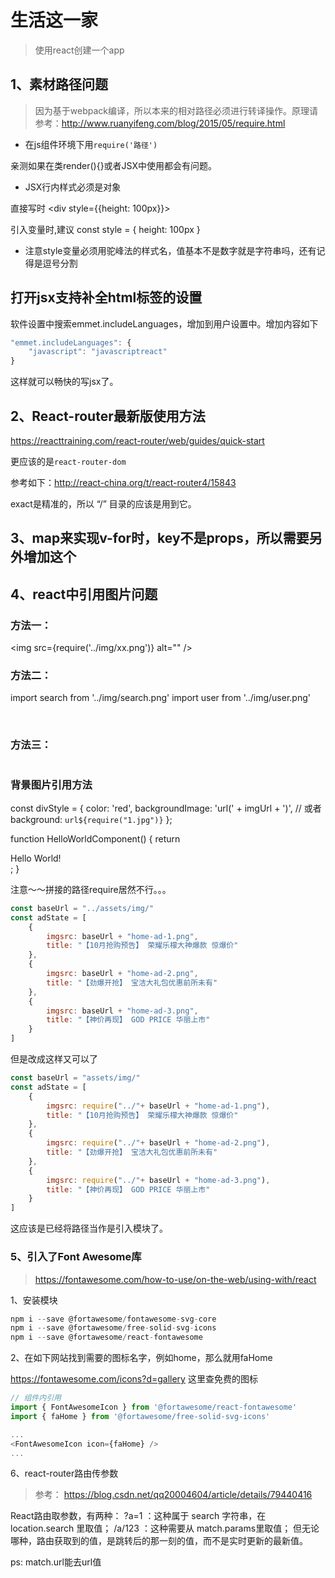 # 生活这一家
> 使用react创建一个app

## 1、素材路径问题
> 因为基于webpack编译，所以本来的相对路径必须进行转译操作。原理请参考：http://www.ruanyifeng.com/blog/2015/05/require.html

- 在js组件环境下用`require('路径')`

亲测如果在类render(){}或者JSX中使用都会有问题。

- JSX行内样式必须是对象

直接写时  <div style={{height: 100px}}>

引入变量时,建议
const style = { height: 100px } 
<div style={style}>

- 注意style变量必须用驼峰法的样式名，值基本不是数字就是字符串吗，还有记得是逗号分割

## 打开jsx支持补全html标签的设置
软件设置中搜索emmet.includeLanguages，增加到用户设置中。增加内容如下
```js
"emmet.includeLanguages": {
    "javascript": "javascriptreact"
}
```
这样就可以畅快的写jsx了。


## 2、React-router最新版使用方法

https://reacttraining.com/react-router/web/guides/quick-start

更应该的是`react-router-dom`

参考如下：http://react-china.org/t/react-router4/15843

exact是精准的，所以 “/” 目录的应该是用到它。

## 3、map来实现v-for时，key不是props，所以需要另外增加这个

## 4、react中引用图片问题

### 方法一：
<img src={require('../img/xx.png')} alt="" />

### 方法二：
import search from '../img/search.png'
import user from '../img/user.png'

<img src={search} alt="" />
<img src={user} alt="" />

### 方法三：
<img src='http://localhost:3000/my-project/src/img/icon1.png' alt="" />

### 背景图片引用方法
const divStyle = {
  color: 'red',
  backgroundImage: 'url(' + imgUrl + ')',
  // 或者 background: `url${require("1.jpg")}`
};

function HelloWorldComponent() {
  return <div style={divStyle}>Hello World!</div>;
}

注意～～拼接的路径require居然不行。。。

```js
const baseUrl = "../assets/img/"
const adState = [
    {
        imgsrc: baseUrl + "home-ad-1.png",
        title: "【10月抢购预告】 荣耀乐檬大神爆款 惊爆价"
    },
    {
        imgsrc: baseUrl + "home-ad-2.png",
        title: "【劲爆开抢】 宝洁大礼包优惠前所未有"
    },
    {
        imgsrc: baseUrl + "home-ad-3.png",
        title: "【神价再现】 GOD PRICE 华丽上市"
    }
]
```

但是改成这样又可以了
```js
const baseUrl = "assets/img/"
const adState = [
    {
        imgsrc: require("../"+ baseUrl + "home-ad-1.png"),
        title: "【10月抢购预告】 荣耀乐檬大神爆款 惊爆价"
    },
    {
        imgsrc: require("../"+ baseUrl + "home-ad-2.png"),
        title: "【劲爆开抢】 宝洁大礼包优惠前所未有"
    },
    {
        imgsrc: require("../"+ baseUrl + "home-ad-3.png"),
        title: "【神价再现】 GOD PRICE 华丽上市"
    }
]
```
这应该是已经将路径当作是引入模块了。


### 5、引入了Font Awesome库
> https://fontawesome.com/how-to-use/on-the-web/using-with/react


1、安装模块
```js
npm i --save @fortawesome/fontawesome-svg-core
npm i --save @fortawesome/free-solid-svg-icons
npm i --save @fortawesome/react-fontawesome
```
2、在如下网站找到需要的图标名字，例如home，那么就用faHome

https://fontawesome.com/icons?d=gallery 这里查免费的图标

```js
// 组件内引用
import { FontAwesomeIcon } from '@fortawesome/react-fontawesome'
import { faHome } from '@fortawesome/free-solid-svg-icons'

...
<FontAwesomeIcon icon={faHome} />
...
```

6、react-router路由传参数
> 参考： https://blog.csdn.net/qq20004604/article/details/79440416

React路由取参数，有两种：
?a=1 ：这种属于 search 字符串，在 location.search 里取值；
/a/123 ：这种需要从 match.params里取值；
但无论哪种，路由获取到的值，是跳转后的那一刻的值，而不是实时更新的最新值。


ps: match.url能去url值